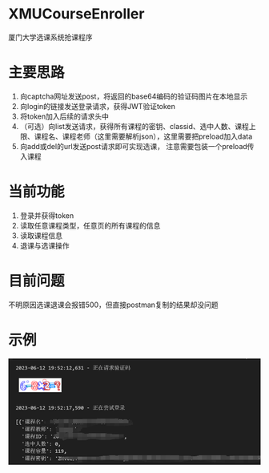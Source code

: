 # XMUCourseEnroller
厦门大学选课系统抢课程序
# 主要思路
1. 向captcha网址发送post，将返回的base64编码的验证码图片在本地显示
2. 向login的链接发送登录请求，获得JWT验证token
3. 将token加入后续的请求头中
4. （可选）向list发送请求，获得所有课程的密钥、classid、选中人数、课程上限、课程名、课程老师（这里需要解析json），这里需要把preload加入data
5. 向add或del的url发送post请求即可实现选课， 注意需要包装一个preload传入课程
# 当前功能
1. 登录并获得token
2. 读取任意课程类型，任意页的所有课程的信息
3. 读取课程信息
4. 退课与选课操作
# 目前问题
不明原因选课退课会报错500，但直接postman复制的结果却没问题

# 示例
![example](images/example.png)
